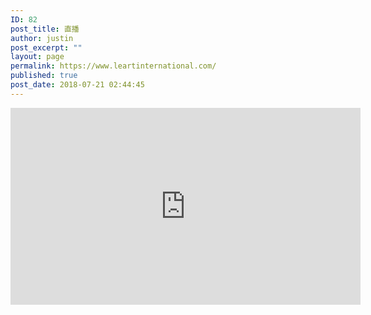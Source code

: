 ```yaml
---
ID: 82
post_title: 直播
author: justin
post_excerpt: ""
layout: page
permalink: https://www.leartinternational.com/
published: true
post_date: 2018-07-21 02:44:45
---
```


<div class="video-container" align="center"></div>
<iframe style="border: none; overflow: hidden;" src="https://www.facebook.com/plugins/video.php?href=https%3A%2F%2Fwww.facebook.com%2Fleartpass%2Fvideos%2F623787747982339%2F&amp;show_text=0&amp;width=560" width="560" height="315" frameborder="0" scrolling="no" allowfullscreen="allowfullscreen"></iframe>